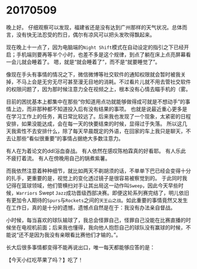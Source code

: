 # 20170509

晚上好。
仔细观察可以发现，福建省还是没有达到广州那样的天气状况。总体而言，没有快无法忍受的烈日，偶尔有凉风可以把头发吹得飘起来。

现在晚上十一点了，因为电脑端的`Night Shift`模式在自动设定的指引之下已经开启；手机端则要再等半个小时，也差不多是这个规律，到点了躺在床上点亮屏幕看一会儿就会睡着了。
嗯，就是“就会睡着了”，而不是“就要睡觉了”。

像现在手头有事情的情况之下，微信微博等社交软件的通知权限就会暂时被我关掉，不马上会是无穷无尽可甚至漫无目地的消耗。不过看片儿就不用去管社交软件的权限问题了，因为那时候注意力全在视频之上，根本没有心情去瞄手机的（雾。

目前的困扰基本上都集中在那些“你知道用点功就能够做得成可就是不想动手”的事情上边，而非那种都不知道投入后有没有结果的事项。
也就是说最近重心更多是在学习工作上的任务，离日常比较远了。后来我也发现了一个现象，太紧密的日程安排，如果没能达成，会在每一天的快要结束的时候，显得过于失落。
所以这几天我索性不去安排什么，除了每天早晨既定的外语，在回家的车上我只是聊天，不去让那些“看似很重要”的事情占据绝大多数注意力。

有人在为着论文的ddl浴血奋战。
有人依然在感叹陈柏霖真的好看耶。
有人乐此不疲打着流。
有人在傍晚用自己的锅煮紫薯。

而我依然注意着种种细节，就比如两天不剃胡须的话，不单单下巴已经会变得十分的扎手，更重要的是，视觉上的变化透过镜子是很容易被察觉到的。
于此同时我记得在篮球领域，他们管横扫对手让其出局这一动作叫`Sweep`，因此今天早些时候，`Warriors` Swept `Jazz`成功晋级西部决赛。即便这轮系列赛完结了，明儿依旧有更加令人期待的`Spurs`与`Rockets`之间的`天王山之战`。如此重要的事情竟然又发生在工作日，真的是十分的遗憾，遗憾点自然是在于：我没有办法亲自督战。

小时候，每当喜欢的球队输球了，我总会怪罪自己，怪罪自己没能在比赛直播的时候坐在电视机前面；后来我也懂得，我向他人抱怨自己的球队没有赢球的时候，不能说“还不是因为我没有亲眼看比赛他们才输的。”。

长大后很多事情都变得不能再说出口，唯一每天都能够应答的是：

【今天小红吃苹果了吗？】吃了！